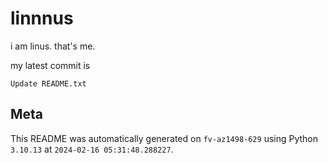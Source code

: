 # linnnus

i am linus. that's me.

my latest commit is

```
Update README.txt
```

## Meta

This README was automatically generated on `fv-az1498-629` using Python
`3.10.13` at `2024-02-16 05:31:48.288227`.
